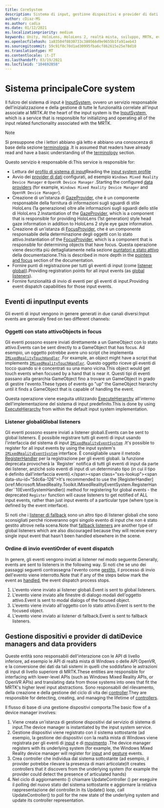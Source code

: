 ```yaml
---
title: CoreSystem
description: Sistema di input, gestione dispositivi e provider di dati in MRTK
author: cDiaz-MS
ms.author: cadia
ms.date: 01/12/2021
ms.localizationpriority: medium
keywords: Unity, HoloLens, HoloLens 2, realtà mista, sviluppo, MRTK, eventi
ms.openlocfilehash: 1a83504f8030733c380566d9e9655b1fa91aeb43
ms.sourcegitcommit: 59c91f8c70d1ad30995fba6cf862615e25e78d10
ms.translationtype: MT
ms.contentlocale: it-IT
ms.lasthandoff: 03/19/2021
ms.locfileid: "104692858"
---
```

# <a name="core-system"></a><span data-ttu-id="5dc6a-104">Sistema principale</span><span class="sxs-lookup"><span data-stu-id="5dc6a-104">Core system</span></span>

<span data-ttu-id="5dc6a-105">Il fulcro del sistema di input è [InputSystem](../../features/Input/Overview.md), ovvero un servizio responsabile dell'inizializzazione e della gestione di tutte le funzionalità correlate all'input associate al MRTK.</span><span class="sxs-lookup"><span data-stu-id="5dc6a-105">At the heart of the input system is the [InputSystem](../../features/Input/Overview.md), which is a service that is responsible for initializing and operating all of the input related functionality associated with the MRTK.</span></span>

> [!NOTE]
> <span data-ttu-id="5dc6a-106">Si presuppone che i lettori abbiano già letto e abbiano una conoscenza di base della sezione [terminologia](Terminology.md) .</span><span class="sxs-lookup"><span data-stu-id="5dc6a-106">It is assumed that readers have already read and have a basic understanding of the [terminology](Terminology.md) section.</span></span>

<span data-ttu-id="5dc6a-107">Questo servizio è responsabile di:</span><span class="sxs-lookup"><span data-stu-id="5dc6a-107">This service is responsible for:</span></span>

- <span data-ttu-id="5dc6a-108">Lettura del [profilo di sistema di input](../../out-of-scope/MixedRealityConfigurationGuide.md#input-system-settings)</span><span class="sxs-lookup"><span data-stu-id="5dc6a-108">Reading the [input system profile](../../out-of-scope/MixedRealityConfigurationGuide.md#input-system-settings)</span></span>
- <span data-ttu-id="5dc6a-109">Avvio dei [provider di dati](../../features/Input/InputProviders.md) configurati, ad esempio `Windows Mixed Reality Device Manager` e `OpenVR Device Manager` .</span><span class="sxs-lookup"><span data-stu-id="5dc6a-109">Starting the configured [data providers](../../features/Input/InputProviders.md) (for example, `Windows Mixed Reality Device Manager` and `OpenVR Device Manager`).</span></span>
- <span data-ttu-id="5dc6a-110">Creazione di un'istanza di [GazeProvider](xref:Microsoft.MixedReality.Toolkit.Input.IMixedRealityGazeProvider), che è un componente responsabile della fornitura di informazioni sugli sguardi di stile HoloLens (1a generazione) oltre alle informazioni sugli sguardi dello stile di HoloLens 2.</span><span class="sxs-lookup"><span data-stu-id="5dc6a-110">Instantiation of the [GazeProvider](xref:Microsoft.MixedReality.Toolkit.Input.IMixedRealityGazeProvider), which is a component that is responsible for providing HoloLens (1st generation) style head gaze information in addition to HoloLens 2 style eye gaze information.</span></span>
- <span data-ttu-id="5dc6a-111">Creazione di un'istanza di [FocusProvider](xref:Microsoft.MixedReality.Toolkit.Input.IMixedRealityFocusProvider), che è un componente responsabile della determinazione degli oggetti con lo stato attivo.</span><span class="sxs-lookup"><span data-stu-id="5dc6a-111">Instantiation of the [FocusProvider](xref:Microsoft.MixedReality.Toolkit.Input.IMixedRealityFocusProvider), which is a component that is responsible for determining objects that have focus.</span></span> <span data-ttu-id="5dc6a-112">Questa operazione viene descritta più dettagliatamente nella sezione [puntatori e stato attivo](ControllersPointersAndFocus.md#pointers-and-focus) della documentazione.</span><span class="sxs-lookup"><span data-stu-id="5dc6a-112">This is described in more depth in the [pointers and focus](ControllersPointersAndFocus.md#pointers-and-focus) section of the documentation.</span></span>
- <span data-ttu-id="5dc6a-113">Fornire punti di registrazione per tutti gli eventi di input (come [listener globali](#global-listeners)).</span><span class="sxs-lookup"><span data-stu-id="5dc6a-113">Providing registration points for all input events (as [global listeners](#global-listeners)).</span></span>
- <span data-ttu-id="5dc6a-114">Fornire funzionalità di invio di eventi per gli eventi di input.</span><span class="sxs-lookup"><span data-stu-id="5dc6a-114">Providing event dispatch capabilities for those input events.</span></span>

## <a name="input-events"></a><span data-ttu-id="5dc6a-115">Eventi di input</span><span class="sxs-lookup"><span data-stu-id="5dc6a-115">Input events</span></span>

<span data-ttu-id="5dc6a-116">Gli eventi di input vengono in genere generati in due canali diversi:</span><span class="sxs-lookup"><span data-stu-id="5dc6a-116">Input events are generally fired on two different channels:</span></span>

### <a name="objects-in-focus"></a><span data-ttu-id="5dc6a-117">Oggetti con stato attivo</span><span class="sxs-lookup"><span data-stu-id="5dc6a-117">Objects in focus</span></span>

<span data-ttu-id="5dc6a-118">Gli eventi possono essere inviati direttamente a un GameObject con lo stato attivo.</span><span class="sxs-lookup"><span data-stu-id="5dc6a-118">Events can be sent directly to a GameObject that has focus.</span></span> <span data-ttu-id="5dc6a-119">Ad esempio, un oggetto potrebbe avere uno script che implementa [`IMixedRealityTouchHandler`](https://github.com/microsoft/MixedRealityToolkit-Unity/blob/mrtk_development/Assets/MixedRealityToolkit/Interfaces/InputSystem/Handlers/IMixedRealityHandTrackHandler.cs) .</span><span class="sxs-lookup"><span data-stu-id="5dc6a-119">For example, an object might have a script that implements [`IMixedRealityTouchHandler`](https://github.com/microsoft/MixedRealityToolkit-Unity/blob/mrtk_development/Assets/MixedRealityToolkit/Interfaces/InputSystem/Handlers/IMixedRealityHandTrackHandler.cs).</span></span>
<span data-ttu-id="5dc6a-120">Questo oggetto riceve gli eventi di tocco quando si è concentrati su una mano vicina.</span><span class="sxs-lookup"><span data-stu-id="5dc6a-120">This object would get touch events when focused by a hand that is near it.</span></span> <span data-ttu-id="5dc6a-121">Questi tipi di eventi passano alla gerarchia GameObject fino a trovare un GameObject in grado di gestire l'evento.</span><span class="sxs-lookup"><span data-stu-id="5dc6a-121">These types of events go "up" the GameObject hierarchy until it finds a GameObject that is capable of handling the event.</span></span>

<span data-ttu-id="5dc6a-122">Questa operazione viene eseguita utilizzando [ExecuteHierarchy](https://docs.unity3d.com/ScriptReference/EventSystems.ExecuteEvents.ExecuteHierarchy.html) all'interno dell'implementazione del sistema di input predefinito.</span><span class="sxs-lookup"><span data-stu-id="5dc6a-122">This is done by using [ExecuteHierarchy](https://docs.unity3d.com/ScriptReference/EventSystems.ExecuteEvents.ExecuteHierarchy.html) from within the default input system implementation.</span></span>

### <a name="global-listeners"></a><span data-ttu-id="5dc6a-123">Listener globali</span><span class="sxs-lookup"><span data-stu-id="5dc6a-123">Global listeners</span></span>

<span data-ttu-id="5dc6a-124">Gli eventi possono essere inviati a listener globali.</span><span class="sxs-lookup"><span data-stu-id="5dc6a-124">Events can be sent to global listeners.</span></span> <span data-ttu-id="5dc6a-125">È possibile registrare tutti gli eventi di input usando l'interfaccia del sistema di input [`IMixedRealityEventSystem`](xref:Microsoft.MixedReality.Toolkit.IMixedRealityEventSystem) .</span><span class="sxs-lookup"><span data-stu-id="5dc6a-125">It's possible to register for all input events by using the input system's [`IMixedRealityEventSystem`](xref:Microsoft.MixedReality.Toolkit.IMixedRealityEventSystem) interface.</span></span> <span data-ttu-id="5dc6a-126">È consigliabile usare il metodo [RegisterHandler](xref:Microsoft.MixedReality.Toolkit.IMixedRealityEventSystem.RegisterHandler``1(IEventSystemHandler)) per la registrazione per gli eventi globali. la funzione deprecata provocherà la `Register` notifica di tutti gli eventi di input da parte dei listener, anziché solo eventi di input di un determinato tipo (in cui il tipo è definito dall'interfaccia eventi).</span><span class="sxs-lookup"><span data-stu-id="5dc6a-126">It's recommended to use the [RegisterHandler](xref:Microsoft.MixedReality.Toolkit.IMixedRealityEventSystem.RegisterHandler``1(IEventSystemHandler)) method for registering for global events - the deprecated `Register` function will cause listeners to get notified of ALL input events, rather than just input events of a particular type (where type is defined by the event interface).</span></span>

<span data-ttu-id="5dc6a-127">Si noti che i [listener di fallback](xref:Microsoft.MixedReality.Toolkit.Input.MixedRealityInputSystem.PushFallbackInputHandler(GameObject)) sono un altro tipo di listener globali che sono sconsigliati perché riceveranno ogni singolo evento di input che non è stato gestito altrove nella scena.</span><span class="sxs-lookup"><span data-stu-id="5dc6a-127">Note that [fallback listeners](xref:Microsoft.MixedReality.Toolkit.Input.MixedRealityInputSystem.PushFallbackInputHandler(GameObject)) are another type of global listeners which are also discouraged because they will receive every single input event that hasn't been handled elsewhere in the scene.</span></span>

### <a name="order-of-event-dispatch"></a><span data-ttu-id="5dc6a-128">Ordine di invio eventi</span><span class="sxs-lookup"><span data-stu-id="5dc6a-128">Order of event dispatch</span></span>

<span data-ttu-id="5dc6a-129">In genere, gli eventi vengono inviati ai listener nel modo seguente.</span><span class="sxs-lookup"><span data-stu-id="5dc6a-129">Generally, events are sent to listeners in the following way.</span></span> <span data-ttu-id="5dc6a-130">Si noti che se uno dei passaggi seguenti contrassegna l'evento come [gestito](https://docs.unity3d.com/ScriptReference/EventSystems.AbstractEventData-used.html), il processo di invio dell'evento viene interrotto.</span><span class="sxs-lookup"><span data-stu-id="5dc6a-130">Note that if any of the steps below mark the event as [handled](https://docs.unity3d.com/ScriptReference/EventSystems.AbstractEventData-used.html), the event dispatch process stops.</span></span>

1. <span data-ttu-id="5dc6a-131">L'evento viene inviato ai listener globali.</span><span class="sxs-lookup"><span data-stu-id="5dc6a-131">Event is sent to global listeners.</span></span>
2. <span data-ttu-id="5dc6a-132">L'evento viene inviato alle finestre di dialogo modali dell'oggetto attivo.</span><span class="sxs-lookup"><span data-stu-id="5dc6a-132">Event is sent to modal dialogs of the focused object.</span></span>
3. <span data-ttu-id="5dc6a-133">L'evento viene inviato all'oggetto con lo stato attivo.</span><span class="sxs-lookup"><span data-stu-id="5dc6a-133">Event is sent to the focused object.</span></span>
4. <span data-ttu-id="5dc6a-134">L'evento viene inviato ai listener di fallback.</span><span class="sxs-lookup"><span data-stu-id="5dc6a-134">Event is sent to fallback listeners.</span></span>

## <a name="device-managers-and-data-providers"></a><span data-ttu-id="5dc6a-135">Gestione dispositivi e provider di dati</span><span class="sxs-lookup"><span data-stu-id="5dc6a-135">Device managers and data providers</span></span>

<span data-ttu-id="5dc6a-136">Queste entità sono responsabili dell'interazione con le API di livello inferiore, ad esempio le API di realtà mista di Windows o delle API OpenVR, e la conversione dei dati da tali sistemi in quelli che soddisfano le astrazioni di input di livello superiore di MRTK.</span><span class="sxs-lookup"><span data-stu-id="5dc6a-136">These entities are responsible for interfacing with lower-level APIs (such as Windows Mixed Reality APIs, or OpenVR APIs) and translating data from those systems into ones that fit the MRTK's higher level input abstractions.</span></span> <span data-ttu-id="5dc6a-137">Sono responsabili del rilevamento, della creazione e della gestione del ciclo di vita dei [controller](ControllersPointersAndFocus.md#controllers).</span><span class="sxs-lookup"><span data-stu-id="5dc6a-137">They are responsible for detecting, creating, and managing the lifetime of [controllers](ControllersPointersAndFocus.md#controllers).</span></span>

<span data-ttu-id="5dc6a-138">Il flusso di base di una gestione dispositivi comporta:</span><span class="sxs-lookup"><span data-stu-id="5dc6a-138">The basic flow of a device manager involves:</span></span>

1. <span data-ttu-id="5dc6a-139">Viene creata un'istanza di gestione dispositivi dal servizio di sistema di input.</span><span class="sxs-lookup"><span data-stu-id="5dc6a-139">The device manager is instantiated by the input system service.</span></span>
2. <span data-ttu-id="5dc6a-140">Gestione dispositivi viene registrato con il sistema sottostante (ad esempio, la gestione dei dispositivi con la realtà mista di Windows viene registrata per gli eventi di [input](../../features/Input/InputEvents.md) e di [movimento](../../features/Input/Gestures.md#gesture-events) .</span><span class="sxs-lookup"><span data-stu-id="5dc6a-140">The device manager registers with its underlying system (for example, the Windows Mixed Reality device manager will register for [input](../../features/Input/InputEvents.md) and [gesture](../../features/Input/Gestures.md#gesture-events) events.</span></span>
3. <span data-ttu-id="5dc6a-141">Crea controller che individua dal sistema sottostante (ad esempio, il provider potrebbe rilevare la presenza di mani articolate)</span><span class="sxs-lookup"><span data-stu-id="5dc6a-141">It creates controllers that it discovers from the underlying system (for example the provider could detect the presence of articulated hands)</span></span>
4. <span data-ttu-id="5dc6a-142">Nel ciclo di aggiornamento () chiamare UpdateController () per eseguire il polling del nuovo stato del sistema sottostante e aggiornare la relativa rappresentazione del controller.</span><span class="sxs-lookup"><span data-stu-id="5dc6a-142">In its Update() loop, call UpdateController() to poll for the new state of the underlying system and update its controller representation.</span></span>

